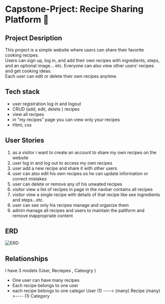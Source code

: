 # Capstone-Prject: Recipe Sharing Platform 🍜


## Project Desription
This project is a simple website where users can share their favorite cooking recipes.  
Users can sign up, log in, and add their own recipes with ingredients, steps, and an optional image... etc.
Everyone can also view other users’ recipes and get cooking ideas.  
Each user can edit or delete their own recipes anytime.

## Tech stack
- user registration log in and logout
- CRUD (add, edit, delete ) recipes 
- view all recipes
- in "my recipes" page you can view only your recipes
- Html, css 

## User Stories
1. as a visitor i want to create an account to share my own recipes on the website 
2. user log in and log out to access my own recipes 
3. user add a new recipe and share it with other users
4. user can also edit his own recipes so he can update information or correct mistakes
5. user can delete or remove any of his unwated recipes 
6. visitor view a list of recipes in page in the navbar contains all recipes
7.  visitor view a single recipe with details of that recipe like see ingredients and steps...etc.
8. user can see only his recipes manage and organize them 
9. admin manage all recipes and users to maintain the paltform and remove inappropriate content

## ERD 
![ERD](Untitled.png)
## Relationships
I have 3 models  (User, Reciepes , Cateogry )
- One user can have many recipes 
- Each recipe belongs to one user
- each recipe belongs to one categor
User (1) ----< (many) Recipe (many) >---- (1) Category